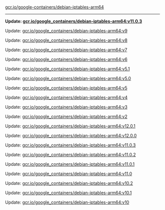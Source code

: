 [gcr.io/google-containers/debian-iptables-arm64](https://hub.docker.com/r/cruse/debian-iptables-arm64/tags/) 

----
**Update: [gcr.io/google_containers/debian-iptables-arm64:v11.0.3](https://hub.docker.com/r/cruse/debian-iptables-arm64/tags/)**

Update: [gcr.io/google_containers/debian-iptables-arm64:v9](https://hub.docker.com/r/cruse/debian-iptables-arm64/tags/)

Update: [gcr.io/google_containers/debian-iptables-arm64:v8](https://hub.docker.com/r/cruse/debian-iptables-arm64/tags/)

Update: [gcr.io/google_containers/debian-iptables-arm64:v7](https://hub.docker.com/r/cruse/debian-iptables-arm64/tags/)

Update: [gcr.io/google_containers/debian-iptables-arm64:v6](https://hub.docker.com/r/cruse/debian-iptables-arm64/tags/)

Update: [gcr.io/google_containers/debian-iptables-arm64:v5.1](https://hub.docker.com/r/cruse/debian-iptables-arm64/tags/)

Update: [gcr.io/google_containers/debian-iptables-arm64:v5.0](https://hub.docker.com/r/cruse/debian-iptables-arm64/tags/)

Update: [gcr.io/google_containers/debian-iptables-arm64:v5](https://hub.docker.com/r/cruse/debian-iptables-arm64/tags/)

Update: [gcr.io/google_containers/debian-iptables-arm64:v4](https://hub.docker.com/r/cruse/debian-iptables-arm64/tags/)

Update: [gcr.io/google_containers/debian-iptables-arm64:v3](https://hub.docker.com/r/cruse/debian-iptables-arm64/tags/)

Update: [gcr.io/google_containers/debian-iptables-arm64:v2](https://hub.docker.com/r/cruse/debian-iptables-arm64/tags/)

Update: [gcr.io/google_containers/debian-iptables-arm64:v12.0.1](https://hub.docker.com/r/cruse/debian-iptables-arm64/tags/)

Update: [gcr.io/google_containers/debian-iptables-arm64:v12.0.0](https://hub.docker.com/r/cruse/debian-iptables-arm64/tags/)

Update: [gcr.io/google_containers/debian-iptables-arm64:v11.0.3](https://hub.docker.com/r/cruse/debian-iptables-arm64/tags/)

Update: [gcr.io/google_containers/debian-iptables-arm64:v11.0.2](https://hub.docker.com/r/cruse/debian-iptables-arm64/tags/)

Update: [gcr.io/google_containers/debian-iptables-arm64:v11.0.1](https://hub.docker.com/r/cruse/debian-iptables-arm64/tags/)

Update: [gcr.io/google_containers/debian-iptables-arm64:v11.0](https://hub.docker.com/r/cruse/debian-iptables-arm64/tags/)

Update: [gcr.io/google_containers/debian-iptables-arm64:v10.2](https://hub.docker.com/r/cruse/debian-iptables-arm64/tags/)

Update: [gcr.io/google_containers/debian-iptables-arm64:v10.1](https://hub.docker.com/r/cruse/debian-iptables-arm64/tags/)

Update: [gcr.io/google_containers/debian-iptables-arm64:v10](https://hub.docker.com/r/cruse/debian-iptables-arm64/tags/)

